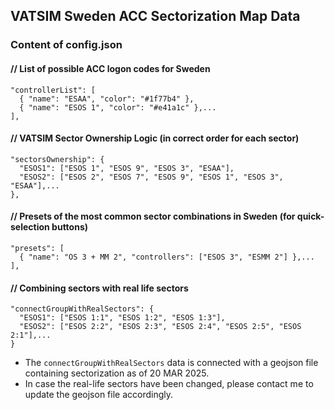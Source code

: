 ## VATSIM Sweden ACC Sectorization Map Data

### Content of config.json


#### // List of possible ACC logon codes for Sweden
```
"controllerList": [
  { "name": "ESAA", "color": "#1f77b4" },
  { "name": "ESOS 1", "color": "#e41a1c" },...
],
```

#### // VATSIM Sector Ownership Logic (in correct order for each sector)
```
"sectorsOwnership": {
  "ESOS1": ["ESOS 1", "ESOS 9", "ESOS 3", "ESAA"],
  "ESOS2": ["ESOS 2", "ESOS 7", "ESOS 9", "ESOS 1", "ESOS 3", "ESAA"],...
},
````

#### // Presets of the most common sector combinations in Sweden (for quick-selection buttons)
```
"presets": [
  { "name": "OS 3 + MM 2", "controllers": ["ESOS 3", "ESMM 2"] },...
],
````

#### // Combining sectors with real life sectors
```
"connectGroupWithRealSectors": {
  "ESOS1": ["ESOS 1:1", "ESOS 1:2", "ESOS 1:3"],
  "ESOS2": ["ESOS 2:2", "ESOS 2:3", "ESOS 2:4", "ESOS 2:5", "ESOS 2:1"],...
}
````

- The ``connectGroupWithRealSectors`` data is connected with a geojson file containing sectorization as of 20 MAR 2025.
- In case the real-life sectors have been changed, please contact me to update the geojson file accordingly.

